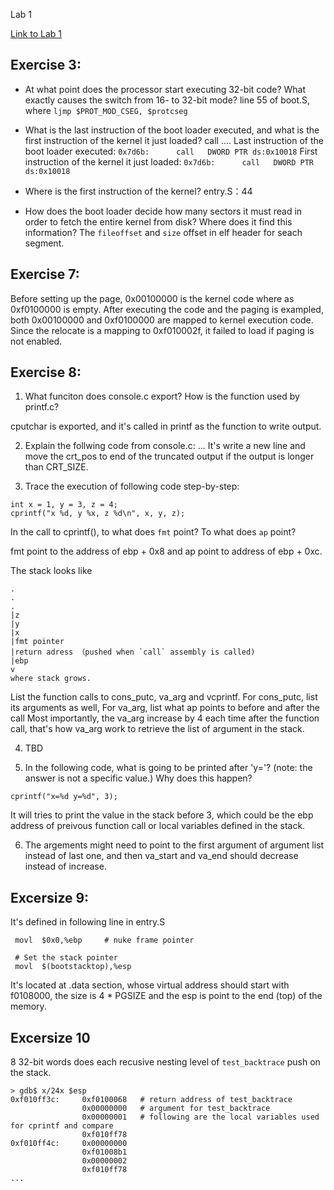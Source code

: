 Lab 1

[Link to Lab 1](https://pdos.csail.mit.edu/6.828/2014/labs/lab1/)

## Exercise 3:

- At what point does the processor start executing 32-bit code? What exactly causes the switch from 16- to 32-bit mode?
  line 55 of boot.S, where `ljmp $PROT_MOD_CSEG, $protcseg`
- What is the last instruction of the boot loader executed, and what is the first instruction of the kernel it just loaded?
  call ....
  Last instruction of the boot loader executed:
  `0x7d6b:      call   DWORD PTR ds:0x10018`
  First instruction of the kernel it just loaded:
  `0x7d6b:      call   DWORD PTR ds:0x10018`

- Where is the first instruction of the kernel?
  entry.S：44
- How does the boot loader decide how many sectors it must read in order to fetch the entire kernel from disk? Where does it find this information?
  The `fileoffset` and `size` offset in elf header for seach segment.

## Exercise 7:

Before setting up the page, 0x00100000 is the kernel code where as 0xf0100000 is empty. After executing the code and the paging is exampled, 
both 0x00100000 and 0xf0100000 are mapped to kernel execution code.  Since the relocate is a mapping to 0xf010002f, it failed to load if paging is not enabled.

## Exercise 8:

1. What funciton does console.c export? How is the function used by printf.c?

cputchar is exported, and it's called in printf as the function to write output.

2. Explain the follwing code from console.c:
...
It's write a new line and move the crt_pos to end of the truncated output if the output is longer than CRT_SIZE.

3. Trace the execution of following code step-by-step:
```
int x = 1, y = 3, z = 4;
cprintf("x %d, y %x, z %d\n", x, y, z);
```
In the call to cprintf(), to what does `fmt` point? To what does `ap` point?

fmt point to the address of ebp + 0x8 and ap point to address of ebp + 0xc.

The stack looks like

```
.
.
.
|z
|y
|x
|fmt pointer
|return adress （pushed when `call` assembly is called)
|ebp
v 
where stack grows.
```
List the function calls to cons_putc, va_arg and vcprintf. For cons_putc, list its arguments as well, For va_arg, list what ap points to before and after the call
Most importantly, the va_arg increase by 4 each time after the function call, that's how va_arg work to retrieve the list of argument in the stack.

4. TBD

5. In the following code, what is going to be printed after 'y='? (note: the answer is not a specific value.) Why does this happen?
```
cprintf("x=%d y=%d", 3);
```

It will tries to print the value in the stack before 3, which could be the ebp address of preivous function call or local variables defined in the stack.

6. The argements might need to point to the first argument of argument list instead of last one, and then va_start and va_end should decrease instead of increase.

## Excersize 9:
It's defined in following line in entry.S
```
 movl  $0x0,%ebp     # nuke frame pointer

 # Set the stack pointer
 movl  $(bootstacktop),%esp

```
It's located at .data section, whose virtual address should start with f0108000, the size is 4 * PGSIZE and the esp is point to the end (top) of the memory.

## Excersize 10

8 32-bit words does each recusive nesting level of `test_backtrace` push on the stack.
```
> gdb$ x/24x $esp
0xf010ff3c:     0xf0100068   # return address of test_backtrace
                0x00000000   # argument for test_backtrace     
                0x00000001   # following are the local variables used for cprintf and compare      
                0xf010ff78
0xf010ff4c:     0x00000000      
                0xf01008b1      
                0x00000002      
                0xf010ff78
...
```
